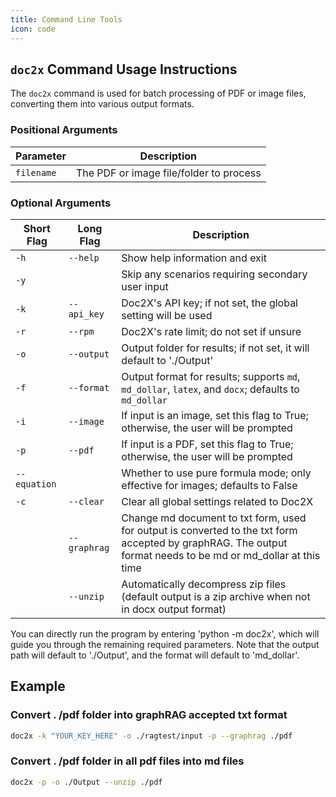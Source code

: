 ```yaml
---
title: Command Line Tools
icon: code
---
```


## `doc2x` Command Usage Instructions

The `doc2x` command is used for batch processing of PDF or image files, converting them into various output formats.

### Positional Arguments

| Parameter  | Description                          |
|------------|--------------------------------------|
| `filename` | The PDF or image file/folder to process |

### Optional Arguments

| Short Flag | Long Flag          | Description                                                                                         |
|------------|--------------------|-----------------------------------------------------------------------------------------------------|
| `-h`       | `--help`           | Show help information and exit                                                                       |
| `-y`       |                    | Skip any scenarios requiring secondary user input                                                    |
| `-k`       | `--api_key`        | Doc2X's API key; if not set, the global setting will be used                                         |
| `-r`       | `--rpm`            | Doc2X's rate limit; do not set if unsure                                                             |
| `-o`       | `--output`         | Output folder for results; if not set, it will default to './Output'                                 |
| `-f`       | `--format`         | Output format for results; supports `md`, `md_dollar`, `latex`, and `docx`; defaults to `md_dollar`  |
| `-i`       | `--image`          | If input is an image, set this flag to True; otherwise, the user will be prompted                    |
| `-p`       | `--pdf`            | If input is a PDF, set this flag to True; otherwise, the user will be prompted                       |
| `--equation`  |                  | Whether to use pure formula mode; only effective for images; defaults to False                      |
| `-c`       | `--clear`          | Clear all global settings related to Doc2X                                                           |
| | `--graphrag`| Change md document to txt form, used for output is converted to the txt form accepted by graphRAG. The output format needs to be md or md_dollar at this time |
| | `--unzip`|Automatically decompress zip files (default output is a zip archive when not in docx output format)|

You can directly run the program by entering 'python -m doc2x', which will guide you through the remaining required parameters. Note that the output path will default to './Output', and the format will default to 'md_dollar'.


## Example

### Convert . /pdf folder into graphRAG accepted txt format

```bash
doc2x -k "YOUR_KEY_HERE" -o ./ragtest/input -p --graphrag ./pdf 
```

### Convert . /pdf folder in all pdf files into md files

```bash
doc2x -p -o ./Output --unzip ./pdf 
```